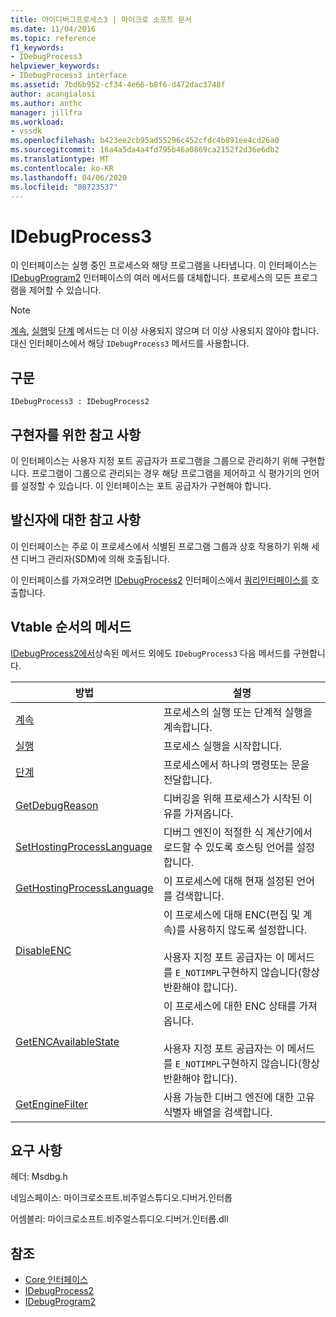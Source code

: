 ```yaml
---
title: 아이디버그프로세스3 | 마이크로 소프트 문서
ms.date: 11/04/2016
ms.topic: reference
f1_keywords:
- IDebugProcess3
helpviewer_keywords:
- IDebugProcess3 interface
ms.assetid: 7bd6b952-cf34-4e66-b8f6-d472dac3748f
author: acangialosi
ms.author: anthc
manager: jillfra
ms.workload:
- vssdk
ms.openlocfilehash: b423ee2cb95ad55296c452cfdc4b891ee4cd26a0
ms.sourcegitcommit: 16a4a5da4a4fd795b46a0869ca2152f2d36e6db2
ms.translationtype: MT
ms.contentlocale: ko-KR
ms.lasthandoff: 04/06/2020
ms.locfileid: "80723537"
---
```

# <a name="idebugprocess3"></a>IDebugProcess3
이 인터페이스는 실행 중인 프로세스와 해당 프로그램을 나타냅니다. 이 인터페이스는 [IDebugProgram2](../../../extensibility/debugger/reference/idebugprogram2.md) 인터페이스의 여러 메서드를 대체합니다. 프로세스의 모든 프로그램을 제어할 수 있습니다.

> [!NOTE]
> [계속](../../../extensibility/debugger/reference/idebugprogram2-continue.md), [실행](../../../extensibility/debugger/reference/idebugprogram2-execute.md)및 [단계](../../../extensibility/debugger/reference/idebugprogram2-step.md) 메서드는 더 이상 사용되지 않으며 더 이상 사용되지 않아야 합니다. 대신 인터페이스에서 해당 `IDebugProcess3` 메서드를 사용합니다.

## <a name="syntax"></a>구문

```
IDebugProcess3 : IDebugProcess2
```

## <a name="notes-for-implementers"></a>구현자를 위한 참고 사항
 이 인터페이스는 사용자 지정 포트 공급자가 프로그램을 그룹으로 관리하기 위해 구현합니다. 프로그램이 그룹으로 관리되는 경우 해당 프로그램을 제어하고 식 평가기의 언어를 설정할 수 있습니다. 이 인터페이스는 포트 공급자가 구현해야 합니다.

## <a name="notes-for-callers"></a>발신자에 대한 참고 사항
 이 인터페이스는 주로 이 프로세스에서 식별된 프로그램 그룹과 상호 작용하기 위해 세션 디버그 관리자(SDM)에 의해 호출됩니다.

 이 인터페이스를 가져오려면 [IDebugProcess2](../../../extensibility/debugger/reference/idebugprocess2.md) 인터페이스에서 [쿼리인터페이스를](/cpp/atl/queryinterface) 호출합니다.

## <a name="methods-in-vtable-order"></a>Vtable 순서의 메서드
 [IDebugProcess2에서](../../../extensibility/debugger/reference/idebugprocess2.md)상속된 메서드 외에도 `IDebugProcess3` 다음 메서드를 구현합니다.

|방법|설명|
|------------|-----------------|
|[계속](../../../extensibility/debugger/reference/idebugprocess3-continue.md)|프로세스의 실행 또는 단계적 실행을 계속합니다.|
|[실행](../../../extensibility/debugger/reference/idebugprocess3-execute.md)|프로세스 실행을 시작합니다.|
|[단계](../../../extensibility/debugger/reference/idebugprocess3-step.md)|프로세스에서 하나의 명령또는 문을 전달합니다.|
|[GetDebugReason](../../../extensibility/debugger/reference/idebugprocess3-getdebugreason.md)|디버깅을 위해 프로세스가 시작된 이유를 가져옵니다.|
|[SetHostingProcessLanguage](../../../extensibility/debugger/reference/idebugprocess3-sethostingprocesslanguage.md)|디버그 엔진이 적절한 식 계산기에서 로드할 수 있도록 호스팅 언어를 설정합니다.|
|[GetHostingProcessLanguage](../../../extensibility/debugger/reference/idebugprocess3-gethostingprocesslanguage.md)|이 프로세스에 대해 현재 설정된 언어를 검색합니다.|
|[DisableENC](../../../extensibility/debugger/reference/idebugprocess3-disableenc.md)|이 프로세스에 대해 ENC(편집 및 계속)를 사용하지 않도록 설정합니다.<br /><br /> 사용자 지정 포트 공급자는 이 메서드를 `E_NOTIMPL`구현하지 않습니다(항상 반환해야 합니다).|
|[GetENCAvailableState](../../../extensibility/debugger/reference/idebugprocess3-getencavailablestate.md)|이 프로세스에 대한 ENC 상태를 가져옵니다.<br /><br /> 사용자 지정 포트 공급자는 이 메서드를 `E_NOTIMPL`구현하지 않습니다(항상 반환해야 합니다).|
|[GetEngineFilter](../../../extensibility/debugger/reference/idebugprocess3-getenginefilter.md)|사용 가능한 디버그 엔진에 대한 고유 식별자 배열을 검색합니다.|

## <a name="requirements"></a>요구 사항
 헤더: Msdbg.h

 네임스페이스: 마이크로소프트.비주얼스튜디오.디버거.인터롭

 어셈블리: 마이크로소프트.비주얼스튜디오.디버거.인터롭.dll

## <a name="see-also"></a>참조
- [Core 인터페이스](../../../extensibility/debugger/reference/core-interfaces.md)
- [IDebugProcess2](../../../extensibility/debugger/reference/idebugprocess2.md)
- [IDebugProgram2](../../../extensibility/debugger/reference/idebugprogram2.md)
